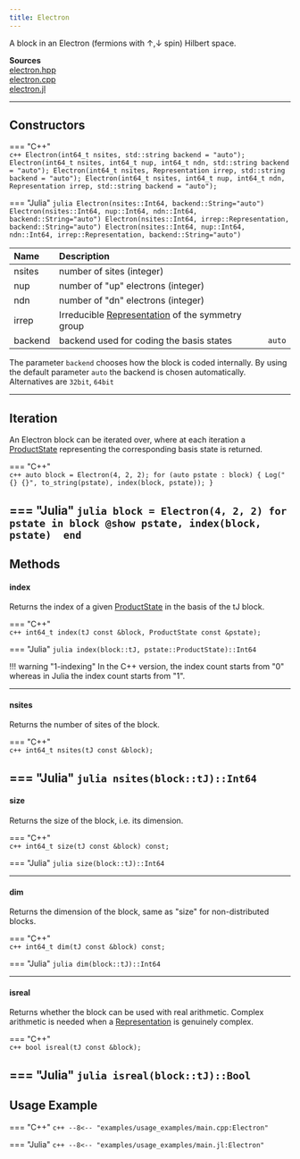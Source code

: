 ```yaml
---
title: Electron
---
```


A block in an Electron (fermions with $\uparrow, \downarrow$ spin) Hilbert space. 

**Sources**<br>
[electron.hpp](https://github.com/awietek/xdiag/blob/main/xdiag/blocks/electron.hpp)<br>
[electron.cpp](https://github.com/awietek/xdiag/blob/main/xdiag/blocks/electron.cpp)<br>
[electron.jl](https://github.com/awietek/XDiag.jl/blob/main/src/blocks/electron.jl)

---

## Constructors

=== "C++"	
	```c++
    Electron(int64_t nsites, std::string backend = "auto");
    Electron(int64_t nsites, int64_t nup, int64_t ndn, std::string backend = "auto");
    Electron(int64_t nsites, Representation irrep, std::string backend = "auto");
    Electron(int64_t nsites, int64_t nup, int64_t ndn, Representation irrep, std::string backend = "auto");
	```
	
=== "Julia"
	```julia
	Electron(nsites::Int64, backend::String="auto")
	Electron(nsites::Int64, nup::Int64, ndn::Int64, backend::String="auto")
	Electron(nsites::Int64, irrep::Representation, backend::String="auto")
	Electron(nsites::Int64, nup::Int64, ndn::Int64, irrep::Representation, backend::String="auto")
	```

| Name    | Description                                                                          |        |
|:--------|:-------------------------------------------------------------------------------------|--------|
| nsites  | number of sites (integer)                                                            |        |
| nup     | number of "up" electrons (integer)                                                   |        |
| ndn     | number of "dn" electrons (integer)                                                   |        |
| irrep   | Irreducible [Representation](../symmetries/representation.md)  of the symmetry group |        |
| backend | backend used for coding the basis states                                             | `auto` |

The parameter `backend` chooses how the block is coded internally. By using the default parameter `auto` the backend is chosen automatically. Alternatives are `32bit`, `64bit`

---

## Iteration

An Electron block can be iterated over, where at each iteration a [ProductState](../states/product_state.md) representing the corresponding basis state is returned.

=== "C++"	
	```c++
    auto block = Electron(4, 2, 2);
	for (auto pstate : block) {
      Log("{} {}", to_string(pstate), index(block, pstate));
	}
	```
	
=== "Julia"
	```julia
	block = Electron(4, 2, 2)
	for pstate in block
		@show pstate, index(block, pstate) 
	end
	```
---

## Methods

#### index

Returns the index of a given [ProductState](../states/product_state.md) in the basis of the tJ block.

=== "C++"	
	```c++
	int64_t index(tJ const &block, ProductState const &pstate);
	```
	
=== "Julia"
	```julia
	index(block::tJ, pstate::ProductState)::Int64
	```
	
!!! warning "1-indexing"
	In the C++ version, the index count starts from "0" whereas in Julia the index count starts from "1".

---

#### nsites

Returns the number of sites of the block.

=== "C++"	
	```c++
	int64_t nsites(tJ const &block);
	```
	
=== "Julia"
	```julia
	nsites(block::tJ)::Int64
	```
---

#### size
Returns the size of the block, i.e. its dimension.

=== "C++"	
	```c++
	int64_t size(tJ const &block) const;
	```
	
=== "Julia"
	```julia
	size(block::tJ)::Int64
	```

---

#### dim
Returns the dimension of the block, same as "size" for non-distributed blocks.

=== "C++"	
	```c++
	int64_t dim(tJ const &block) const;
	```
	
=== "Julia"
	```julia
	dim(block::tJ)::Int64
	```

---
		
#### isreal
Returns whether the block can be used with real arithmetic. 
Complex arithmetic is needed when a
[Representation](../symmetries/representation.md) is genuinely complex.

=== "C++"	
	```c++
    bool isreal(tJ const &block);
	```

=== "Julia"
	```julia
    isreal(block::tJ)::Bool
	```
---

## Usage Example

=== "C++"
	```c++
	--8<-- "examples/usage_examples/main.cpp:Electron"
	```

=== "Julia"
	```c++
	--8<-- "examples/usage_examples/main.jl:Electron"
	```
